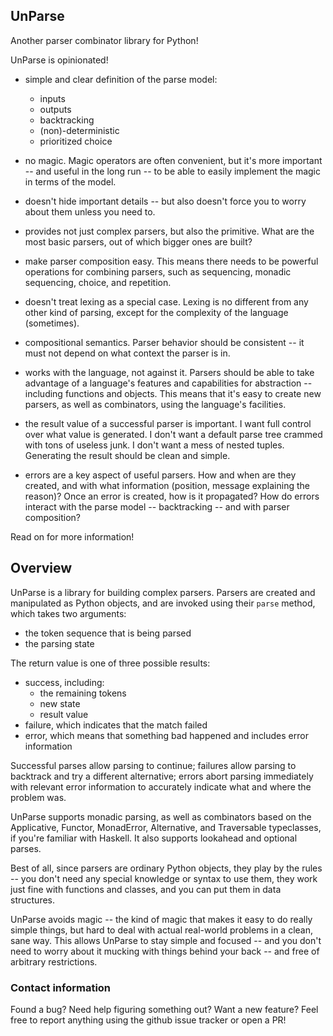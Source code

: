 ## UnParse ##

Another parser combinator library for Python!

UnParse is opinionated!

 - simple and clear definition of the parse model:
   - inputs
   - outputs
   - backtracking
   - (non)-deterministic 
   - prioritized choice
 
 - no magic.  Magic operators are often convenient, but it's more important -- 
   and useful in the long run -- to be able to easily implement the magic in
   terms of the model.

 - doesn't hide important details -- but also doesn't force you to worry about
   them unless you need to.

 - provides not just complex parsers, but also the primitive.  What are the most 
   basic parsers, out of which bigger ones are built?  
 
 - make parser composition easy.  This means there needs to be
   powerful operations for combining parsers, such as sequencing, monadic 
   sequencing, choice, and repetition.
 
 - doesn't treat lexing as a special case.  Lexing is no different from any
   other kind of parsing, except for the complexity of the language (sometimes).

 - compositional semantics.  Parser behavior should be consistent -- it must not
   depend on what context the parser is in.
 
 - works with the language, not against it.  Parsers should be able to take 
   advantage of a language's features and capabilities for abstraction -- 
   including functions and objects.  This means that it's easy to create new
   parsers, as well as combinators, using the language's facilities.

 - the result value of a successful parser is important.  I want full control
   over what value is generated.  I don't want a default parse tree crammed with
   tons of useless junk.  I don't want a mess of nested tuples.  Generating the
   result should be clean and simple.

 - errors are a key aspect of useful parsers.  How and when are they created,
   and with what information (position, message explaining the reason)?  Once
   an error is created, how is it propagated?  How do errors interact with the
   parse model -- backtracking -- and with parser composition?

Read on for more information!
 

## Overview ##

UnParse is a library for building complex parsers.  Parsers are created and
manipulated as Python objects, and are invoked using their `parse` method,
which takes two arguments:

 - the token sequence that is being parsed
 - the parsing state

The return value is one of three possible results:

 - success, including:
    - the remaining tokens
    - new state
    - result value
 - failure, which indicates that the match failed
 - error, which means that something bad happened and includes error information

Successful parses allow parsing to continue; failures allow parsing to backtrack
and try a different alternative; errors abort parsing immediately with relevant
error information to accurately indicate what and where the problem was.

UnParse supports monadic parsing, as well as combinators based on the Applicative,
Functor, MonadError, Alternative, and Traversable typeclasses, if you're familiar
with Haskell.  It also supports lookahead and optional parses.  

Best of all, since parsers are ordinary Python objects, they play by the rules --
you don't need any special knowledge or syntax to use them, they work just fine
with functions and classes, and you can put them in data structures.

UnParse avoids magic -- the kind of magic that makes it easy to do really simple
things, but hard to deal with actual real-world problems in a clean, sane way.
This allows UnParse to stay simple and focused -- and you don't need to worry 
about it mucking with things behind your back -- and free of arbitrary restrictions.
     

### Contact information ###

Found a bug?  Need help figuring something out?  Want a new feature?  Feel free
to report anything using the github issue tracker or open a PR!
